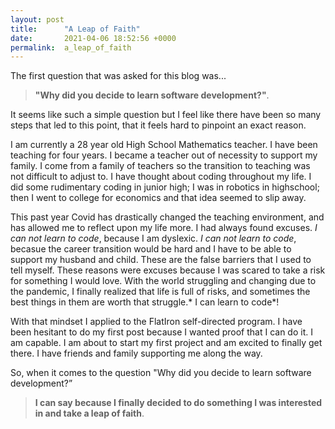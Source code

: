 ```yaml
---
layout: post
title:      "A Leap of Faith"
date:       2021-04-06 18:52:56 +0000
permalink:  a_leap_of_faith
---
```




The first question that was asked for this blog was...

> **"Why did you decide to learn software development?"**.  

It seems like such a simple question but I feel like there have been so many steps that led to this point, that it feels hard to pinpoint an exact reason. 

I am currently a 28 year old High School Mathematics teacher. I have been teaching for four years. I became a teacher out of necessity to support my family. I come from a family of teachers so the transition to teaching was not difficult to adjust to. I have thought about coding throughout my life. I did some rudimentary coding in junior high; I was in robotics in highschool; then I went to college for economics and that idea seemed to slip away. 

This past year Covid has drastically changed the teaching environment, and has allowed me to reflect upon my life more. I had always found excuses. *I can not learn to code*, because I am dyslexic. *I can not learn to code*, becasue the career transition would be hard and I have to be able to support my husband and child. These are the false barriers that I used to tell myself. These reasons were excuses because I was scared to take a risk for something I would love. With the world struggling and changing due to the pandemic, I finally realized that life is full of risks, and sometimes the best things in them are worth that struggle.* I can learn to code*!

With that mindset I applied to the FlatIron self-directed program. I have been hesitant to do my first post because I wanted proof that I can do it. I am capable. I am about to start my first project and am excited to finally get there. I have friends and family supporting me along the way. 

So, when it comes to the question "Why did you decide to learn software development?”

> **I can say because I finally decided to do something I was interested in and take a leap of faith**. 

